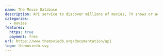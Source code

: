 ```yaml
---
name: The Movie Database
description: API service to discover millions of movies, TV shows or actor images and/or data.
categories:
  - movies
features:
  https: true
  payment: free
url: https://www.themoviedb.org/documentation/api
logo: themoviedb.svg
---
```

